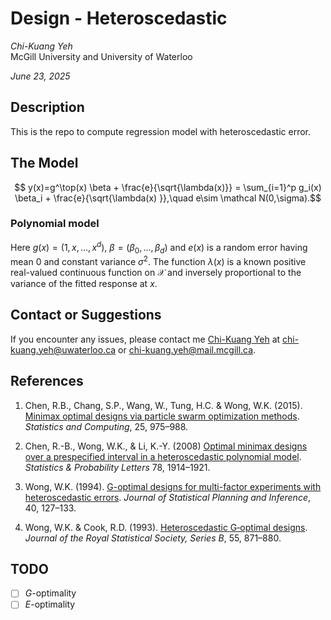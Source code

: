 Design - Heteroscedastic
================
*Chi-Kuang Yeh*  
McGill University and University of Waterloo

*June 23, 2025*

## Description

This is the repo to compute regression model with heteroscedastic error.

## The Model

$$  y(x)=g^\top(x) \beta + \frac{e}{\sqrt{\lambda(x)}} = \sum_{i=1}^p g_i(x) \beta_i + \frac{e}{\sqrt{\lambda(x) }},\quad e\sim \mathcal N(0,\sigma).$$

### Polynomial model

Here $g(x) = (1,x,\dots,x^d$), $\beta=(\beta_0,\dots,\beta_d)$ and
$e(x)$ is a random error having mean 0 and constant variance $\sigma^2$.
The function $\lambda(x)$ is a known positive real-valued continuous
function on $\mathcal X$ and inversely proportional to the variance of
the fitted response at $x$.

## Contact or Suggestions

If you encounter any issues, please contact me [Chi-Kuang
Yeh](https://chikuang.github.io/) at <chi-kuang.yeh@uwaterloo.ca> or
<chi-kuang.yeh@mail.mcgill.ca>.

## References

1.  Chen, R.B., Chang, S.P., Wang, W., Tung, H.C. & Wong, W.K. (2015).
    [Minimax optimal designs via particle swarm optimization
    methods](https://link.springer.com/article/10.1007/s11222-014-9466-0).
    *Statistics and Computing*, 25, 975–988.

2.  Chen, R.-B., Wong, W.K., & Li, K.-Y. (2008) [Optimal minimax designs
    over a prespecified interval in a heteroscedastic polynomial
    model](https://www.sciencedirect.com/science/article/pii/S0167715208000588?casa_token=CSYGIaqcSycAAAAA:xH69BebDGq6GYitdc3m28CCcE8AFU8a0qL8DbHifzMxgyAwuP-7MBltelbBokw9QiVl8wz9bsjQ).
    *Statistics & Probability Letters* 78, 1914–1921.

3.  Wong, W.K. (1994). [G-optimal designs for multi-factor experiments
    with heteroscedastic
    errors](https://www.sciencedirect.com/science/article/pii/0378375894901465).
    *Journal of Statistical Planning and Inference*, 40, 127–133.

4.  Wong, W.K. & Cook, R.D. (1993). [Heteroscedastic G‐optimal
    designs](https://www.jstor.org/stable/2345999). *Journal of the
    Royal Statistical Society, Series B*, 55, 871–880.

## TODO

- [ ] $G$-optimality
- [ ] $E$-optimality
